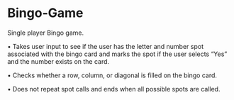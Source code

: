 # Bingo-Game

Single player Bingo game.


•	Takes user input to see if the user has the letter and number spot associated with the bingo card and marks the spot if the user selects “Yes” and the number exists on the card.

•	Checks whether a row, column, or diagonal is filled on the bingo card.

•	Does not repeat spot calls and ends when all possible spots are called.
